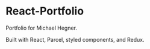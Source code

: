 # React-Portfolio

Portfolio for Michael Hegner.

Built with React, Parcel, styled components, and Redux.